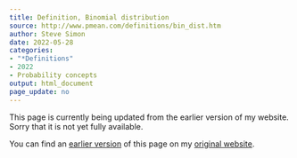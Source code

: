```yaml
---
title: Definition, Binomial distribution
source: http://www.pmean.com/definitions/bin_dist.htm
author: Steve Simon
date: 2022-05-28
categories:
- "*Definitions"
- 2022
- Probability concepts
output: html_document
page_update: no
---
```


This page is currently being updated from the earlier version of my website. Sorry that it is not yet fully available.

<!---More--->


You can find an [earlier version][sim3] of this page on my [original website][sim2].

[sim3]: http://www.pmean.com/definitions/bin_dist.htm
[sim2]: http://www.pmean.com/original_site.html
